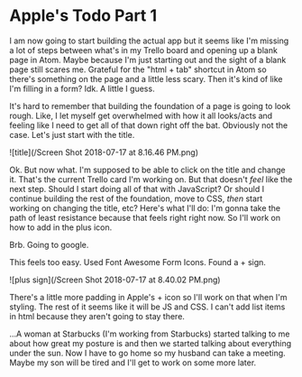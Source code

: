 # Apple's Todo Part 1

I am now going to start building the actual app but it seems like I'm missing a lot of steps between what's in my Trello board and opening up a blank page in Atom. Maybe because I'm just starting out and the sight of a blank page still scares me. Grateful for the "html + tab" shortcut in Atom so there's something on the page and a little less scary. Then it's kind of like I'm filling in a form? Idk. A little I guess.

It's hard to remember that building the foundation of a page is going to look rough. Like, I let myself get overwhelmed with how it all looks/acts and feeling like I need to get all of that down right off the bat. Obviously not the case. Let's just start with the title.

![title](/Screen Shot 2018-07-17 at 8.16.46 PM.png)

Ok. But now what. I'm supposed to be able to click on the title and change it. That's the current Trello card I'm working on. But that doesn't *feel* like the next step. Should I start doing all of that with JavaScript? Or should I continue building the rest of the foundation, move to CSS, *then* start working on changing the title, etc? Here's what I'll do: I'm gonna take the path of least resistance because that feels right right now. So I'll work on how to add in the plus icon.

Brb. Going to google.

This feels too easy. Used Font Awesome Form Icons. Found a + sign.

![plus sign](/Screen Shot 2018-07-17 at 8.40.02 PM.png)

There's a little more padding in Apple's + icon so I'll work on that when I'm styling. The rest of it seems like it will be JS and CSS. I can't add list items in html because they aren't going to stay there.

...A woman at Starbucks (I'm working from Starbucks) started talking to me about how great my posture is and then we started talking about everything under the sun. Now I have to go home so my husband can take a meeting. Maybe my son will be tired and I'll get to work on some more later.
